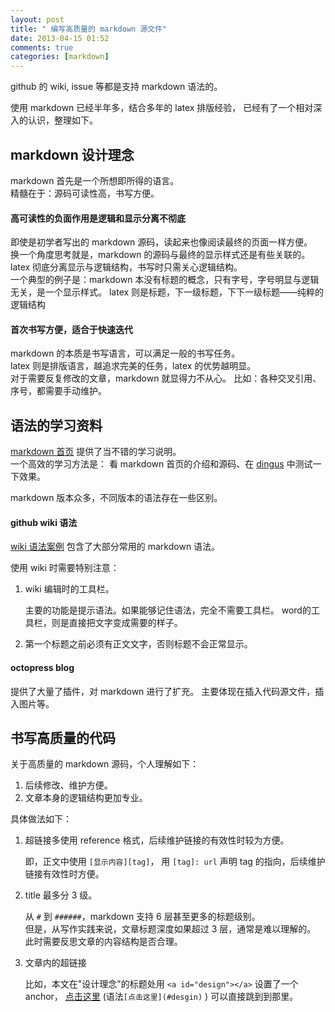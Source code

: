 ```yaml
---
layout: post
title: " 编写高质量的 markdown 源文件"
date: 2013-04-15 01:52
comments: true
categories: [markdown]
---
```


github 的 wiki, issue 等都是支持 markdown 语法的。

使用 markdown 已经半年多，结合多年的 latex 排版经验，
已经有了一个相对深入的认识，整理如下。

<!--more-->

markdown 设计理念 <a id="design"></a>
-----------------

markdown 首先是一个所想即所得的语言。  
精髓在于：源码可读性高，书写方便。

#### 高可读性的负面作用是逻辑和显示分离不彻底

即使是初学者写出的 markdown 源码，读起来也像阅读最终的页面一样方便。  
换一个角度思考就是，markdown 的源码与最终的显示样式还是有些关联的。  
latex 彻底分离显示与逻辑结构，书写时只需关心逻辑结构。  
一个典型的例子是：markdown 本没有标题的概念，只有字号，字号明显与逻辑无关，是一个显示样式。
latex 则是标题，下一级标题，下下一级标题——纯粹的逻辑结构

#### 首次书写方便，适合于快速迭代

markdown 的本质是书写语言，可以满足一般的书写任务。  
latex 则是排版语言，越追求完美的任务，latex 的优势越明显。  
对于需要反复修改的文章，markdown 就显得力不从心。
比如：各种交叉引用、序号，都需要手动维护。

语法的学习资料
--------------

[markdown 首页][mdhome] 提供了当不错的学习说明。  
一个高效的学习方法是：
看 markdown 首页的介绍和源码、在 [dingus][] 中测试一下效果。

markdown 版本众多，不同版本的语法存在一些区别。

#### github wiki 语法

[wiki 语法案例](https://github.com/JackonYang/book-repo/wiki/markdown-%E8%AF%AD%E6%B3%95-%E6%A1%88%E5%88%97)
包含了大部分常用的 markdown 语法。

使用 wiki 时需要特别注意：

1. wiki 编辑时的工具栏。

    主要的功能是提示语法。如果能够记住语法，完全不需要工具栏。
    word的工具栏，则是直接把文字变成需要的样子。

2. 第一个标题之前必须有正文文字，否则标题不会正常显示。

#### octopress blog

提供了大量了插件，对 markdown 进行了扩充。
主要体现在插入代码源文件，插入图片等。

书写高质量的代码
----------------

关于高质量的 markdown 源码，个人理解如下：

1. 后续修改、维护方便。
2. 文章本身的逻辑结构更加专业。

具体做法如下：

1. 超链接多使用 reference 格式，后续维护链接的有效性时较为方便。

    即，正文中使用 `[显示内容][tag]`，
    用 `[tag]: url` 声明 tag 的指向，后续维护链接有效性时方便。

2. title 最多分 3 级。

    从 `#` 到 `######`，markdown 支持 6 层甚至更多的标题级别。  
    但是，从写作实践来说，文章标题深度如果超过 3 层，通常是难以理解的。
    此时需要反思文章的内容结构是否合理。

3. 文章内的超链接

    比如，本文在"设计理念"的标题处用 `<a id="design"></a>` 设置了一个 anchor，
    [点击这里](#design) 
    (语法`[点击这里](#desgin)` )
    可以直接跳到到那里。

[mdhome]: http://daringfireball.net/projects/markdown/
[dingus]: http://daringfireball.net/projects/markdown/dingus
